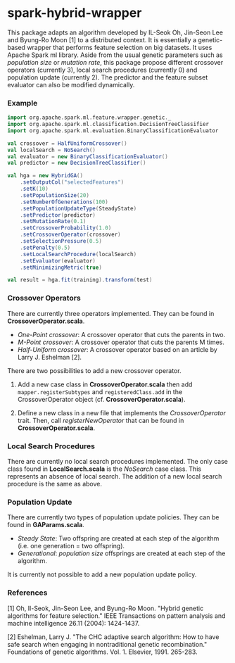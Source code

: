 # spark-hybrid-wrapper
This package adapts an algorithm developed by IL-Seok Oh, Jin-Seon Lee and Byung-Ro Moon [1] to a distributed context.
It is essentially a genetic-based wrapper that performs feature selection on big datasets. It uses Apache
Spark ml library. Aside from the usual genetic parameters such as *population size* or *mutation rate*, this package 
propose different crossover operators (currently 3), local search procedures (currently 0) and
population update (currently 2). The predictor and the feature subset
evaluator can also be modified dynamically.

### Example

```scala
import org.apache.spark.ml.feature.wrapper.genetic._
import org.apache.spark.ml.classification.DecisionTreeClassifier
import org.apache.spark.ml.evaluation.BinaryClassificationEvaluator

val crossover = HalfUniformCrossover()
val localSearch = NoSearch()
val evaluator = new BinaryClassificationEvaluator()
val predictor = new DecisionTreeClassifier()

val hga = new HybridGA()
    .setOutputCol("selectedFeatures")
    .setK(10)
    .setPopulationSize(20)
    .setNumberOfGenerations(100)
    .setPopulationUpdateType(SteadyState)
    .setPredictor(predictor)
    .setMutationRate(0.1)
    .setCrossoverProbability(1.0)
    .setCrossoverOperator(crossover)
    .setSelectionPressure(0.5)
    .setPenalty(0.5)
    .setLocalSearchProcedure(localSearch)
    .setEvaluator(evaluator)
    .setMinimizingMetric(true)

val result = hga.fit(training).transform(test)
```

### Crossover Operators

There are currently three operators implemented. They can be found in **CrossoverOperator.scala**.

 - *One-Point crossover*: A crossover operator that cuts the parents in two.
 - *M-Point crossover*: A crossover operator that cuts the parents M times.
 - *Half-Uniform crossover*: A crossover operator based on an article by Larry J. Eshelman [2].

There are two possibilities to add a new crossover operator.

 1. Add a new case class in **CrossoverOperator.scala** then add `mapper.registerSubtypes` and `registeredClass.add` in the CrossoverOperator object (cf. **CrossoverOperator.scala**).

 2. Define a new class in a new file that implements the *CrossoverOperator* trait. Then, call *registerNewOperator* that can be found in **CrossoverOperator.scala**.

### Local Search Procedures

There are currently no local search procedures implemented. The only case class found in **LocalSearch.scala** is the *NoSearch* case class. This represents
an absence of local search. The addition of a new local search procedure is the same as above.

### Population Update

There are currently two types of population update policies. They can be found in **GAParams.scala**.
 - *Steady State*: Two offspring are created at each step of the algorithm (i.e. one generation = two offspring).
 - *Generational*: *population size* offsprings are created at each step of the algorithm.

It is currently not possible to add a new population update policy.

### References

[1] Oh, Il-Seok, Jin-Seon Lee, and Byung-Ro Moon. "Hybrid genetic algorithms for feature selection." 
IEEE Transactions on pattern analysis and machine intelligence 26.11 (2004): 1424-1437.

[2] Eshelman, Larry J. "The CHC adaptive search algorithm: How to have safe search when engaging in nontraditional genetic recombination." 
Foundations of genetic algorithms. Vol. 1. Elsevier, 1991. 265-283.


